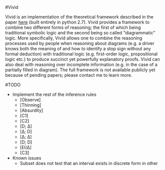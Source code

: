 #Vivid

Vivid is an implementation of the theoretical framework described in the paper [here][paper] (built entirely in python 2.7).
Vivid provides a framework to combine two different forms of reasoning; the first of which being traditional symbolic logic and the second being so called "diagrammatic" logic. More specifically, Vivid allows one to combine the reasoning processes used by people when reasoning about diagrams (e.g. a driver knows both the meaning of and how to identify a stop sign without any formal deduction) with traditional logic (e.g. first-order logic, propositional logic etc.) to produce succinct yet powerfully explanatory proofs. Vivid can also deal with reasoning over incomplete information (e.g. in the case of a partially filled in diagram). The full framework is not available publicly yet because of pending papers; please contact me to learn more.

[paper]: http://citeseerx.ist.psu.edu/viewdoc/download?doi=10.1.1.466.4004&rep=rep1&type=pdf

#TODO
* Implement the rest of the inference rules
    * [Observe]
    * [Thinning]
    * [Absurdity]
    * [C1]
    * [C2]
    * [D; ∆]
    * [∆; D]
    * [∆; ∆]
    * [D; D]
    * [EI/∆]
    * [C3]
* Known issues
    * Subset does not test that an interval exists in discrete form in other